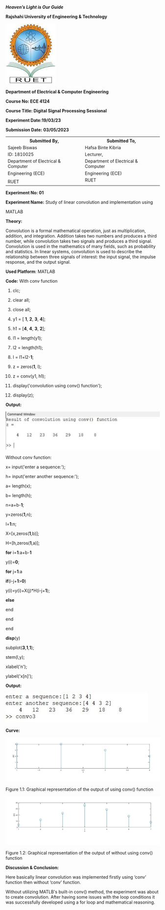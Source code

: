 ﻿<a name="page1"></a>***Heaven’s Light is Our Guide***


**Rajshahi University of Engineering & Technology**

![](Aspose.Words.730f515f-3a46-4425-aa89-8c6a59534533.002.jpeg)














**Department of Electrical & Computer Engineering**





**Course No: ECE 4124**

**Course Title: Digital Signal Processing Sessional**

**Experiment Date:19/03/23**

**Submission Date: 03/05/2023**












<table><tr><th colspan="1" rowspan="2" valign="bottom"><b>Submitted By</b>,</th><th colspan="1" valign="bottom"><b>Submitted To</b>,</th></tr>
<tr><td colspan="1" rowspan="2" valign="bottom">Hafsa Binte Kibria</td></tr>
<tr><td colspan="1" rowspan="2" valign="bottom">Sajeeb Biswas</td></tr>
<tr><td colspan="1" rowspan="2" valign="bottom">Lecturer,</td></tr>
<tr><td colspan="1" rowspan="2" valign="bottom">ID: 1810025</td></tr>
<tr><td colspan="1" rowspan="2" valign="bottom">Department of Electrical & Computer</td></tr>
<tr><td colspan="1" rowspan="2" valign="bottom">Department of Electrical & Computer</td></tr>
<tr><td colspan="1" rowspan="2" valign="bottom">Engineering (ECE)</td></tr>
<tr><td colspan="1" rowspan="2" valign="bottom">Engineering (ECE)</td></tr>
<tr><td colspan="1" rowspan="2" valign="bottom">RUET</td></tr>
<tr><td colspan="1" rowspan="2" valign="bottom">RUET</td></tr>
<tr><td colspan="1" valign="bottom"></td></tr>
</table>

<a name="page2"></a>**Experiment No: 01**

**Experiment Name:** Study of linear convolution and implementation using

MATLAB

**Theory:**

Convolution is a formal mathematical operation, just as multiplication, addition, and integration. Addition takes two numbers and produces a third number, while convolution takes two signals and produces a third signal. Convolution is used in the mathematics of many fields, such as probability and statistics. In linear systems, convolution is used to describe the relationship between three signals of interest: the input signal, the impulse response, and the output signal.




**Used Platform**: MATLAB

**Code:**	With conv function

1. clc;

1. clear all;
1. close all;
1. y1 = [ **1**, **2**, **3**, **4**];
1. h1 = [**4**, **4**, **3**, **2**];
1. l1 = length(y1);
1. l2 = length(h1);
1. l = l1+l2-**1**;
1. z = zeros(**1**, l);
1. z = conv(y1, h1);

1. display('convolution using conv() function');
1. display(z);

**Output:**

![](Aspose.Words.730f515f-3a46-4425-aa89-8c6a59534533.005.jpeg)






<a name="page3"></a>Without conv function:


x= input('enter a sequence:');

h= input('enter another sequence:');

a= length(x);

b= length(h);

n=a+b-**1**;

y=zeros(**1**,n);

l=**1**:n;

X=[x,zeros(**1**,b)];

H=[h,zeros(**1**,a)];

**for** i=**1**:a+b-**1**

y(i)=**0**;

**for** j=**1**:a

**if**(i-j+**1**>**0**)

y(i)=y(i)+X(j)\*H(i-j+**1**);

**else**

end

end

end

**disp**(y)

subplot(**3**,**1**,**1**);

stem(l,y);

xlabel('n');

ylabel('x[n]');




**Output:**

![](Aspose.Words.730f515f-3a46-4425-aa89-8c6a59534533.006.jpeg)

<a name="page4"></a>**Curve:**

![](Aspose.Words.730f515f-3a46-4425-aa89-8c6a59534533.007.jpeg)










Figure 1.1: Graphical representation of the output of using conv() function

![](Aspose.Words.730f515f-3a46-4425-aa89-8c6a59534533.008.jpeg)















Figure 1.2: Graphical representation of the output of without using conv() function



**Discussion & Conclusion:**

Here basically linear convolution was implemented firstly using ‘conv’ function then without ‘conv’ function.

Without utilizing MATLB's built-in conv() method, the experiment was about to create convolution. After having some issues with the loop conditions it was successfully developed using a for loop and mathematical reasoning.
